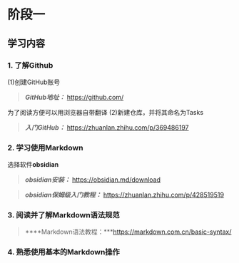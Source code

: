 # 阶段一
## 学习内容
### 1. 了解Github
 (1)创建GitHub账号 
> ***GitHub地址：*** https://github.com/
 
 为了阅读方便可以用浏览器自带翻译
 (2)新建仓库，并将其命名为Tasks
 >***入门GitHub：*** https://zhuanlan.zhihu.com/p/369486197
 
### 2. 学习使用Markdown
选择软件**obsidian**
>***obsidian安装：*** https://obsidian.md/download

>***obsidian保姆级入门教程：*** https://zhuanlan.zhihu.com/p/428519519

### 3. 阅读并了解Markdown语法规范
>****Markdown语法教程：***https://markdown.com.cn/basic-syntax/

### 4. 熟悉使用基本的Markdown操作




